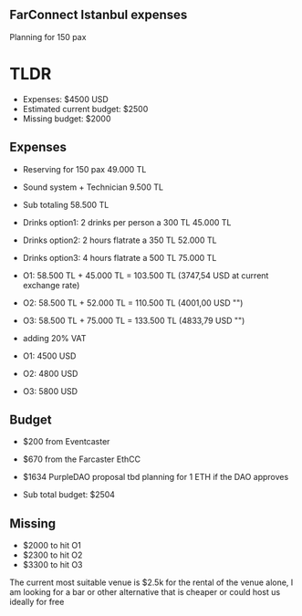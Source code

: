 ## FarConnect Istanbul expenses
Planning for 150 pax

# TLDR
- Expenses: $4500 USD
- Estimated current budget: $2500
- Missing budget: $2000

## Expenses
- Reserving for 150 pax 49.000 TL
- Sound system + Technician 9.500 TL
- Sub totaling 58.500 TL
- Drinks option1: 2 drinks per person a 300 TL 45.000 TL
- Drinks option2: 2 hours flatrate a 350 TL 52.000 TL
- Drinks option3: 4 hours flatrate a 500 TL 75.000 TL
- O1: 58.500 TL + 45.000 TL = 103.500 TL (3747,54 USD at current exchange rate)
- O2: 58.500 TL + 52.000 TL = 110.500 TL (4001,00 USD "")
- O3: 58.500 TL + 75.000 TL = 133.500 TL (4833,79 USD "")

- adding 20% VAT
- O1: 4500 USD
- O2: 4800 USD
- O3: 5800 USD

## Budget
- $200 from Eventcaster
- $670 from the Farcaster EthCC
- $1634 PurpleDAO proposal tbd planning for 1 ETH if the DAO approves
  
- Sub total budget: $2504

## Missing
- $2000 to hit O1
- $2300 to hit O2
- $3300 to hit O3

The current most suitable venue is $2.5k for the rental of the venue alone, I am looking for a bar or other alternative that is cheaper or could host us ideally for free
